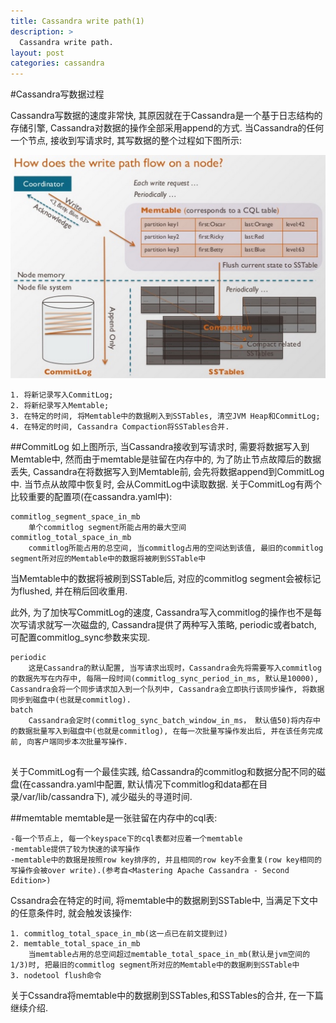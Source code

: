 ```yaml
---
title: Cassandra write path(1)
description: >
  Cassandra write path.
layout: post
categories: cassandra
---
```


#Cassandra写数据过程

Cassandra写数据的速度非常快, 其原因就在于Cassandra是一个基于日志结构的存储引擎, Cassandra对数据的操作全部采用append的方式. 当Cassandra的任何一个节点, 接收到写请求时, 其写数据的整个过程如下图所示:

![enter image description here][1]

```
1. 将新记录写入CommitLog;
2. 将新纪录写入Memtable;
3. 在特定的时间, 将Memtable中的数据刷入到SSTables, 清空JVM Heap和CommitLog;
4. 在特定的时间, Cassandra Compaction将SSTables合并.
```

##CommitLog
如上图所示, 当Cassandra接收到写请求时, 需要将数据写入到Memtable中, 然而由于memtable是驻留在内存中的, 为了防止节点故障后的数据丢失, Cassandra在将数据写入到Memtable前, 会先将数据append到CommitLog中. 当节点从故障中恢复时, 会从CommitLog中读取数据.
关于CommitLog有两个比较重要的配置项(在cassandra.yaml中):

```
commitlog_segment_space_in_mb
	单个commitlog segment所能占用的最大空间
commitlog_total_space_in_mb
	commitlog所能占用的总空间, 当commitlog占用的空间达到该值, 最旧的commitlog segment所对应的Memtable中的数据将被刷到SSTable中
```
当Memtable中的数据将被刷到SSTable后, 对应的commitlog segment会被标记为flushed, 并在稍后回收重用.

此外, 为了加快写CommitLog的速度, Cassandra写入commitlog的操作也不是每次写请求就写一次磁盘的, Cassandra提供了两种写入策略, periodic或者batch, 可配置commitlog_sync参数来实现.

```
periodic
	这是Cassandra的默认配置, 当写请求出现时，Cassandra会先将需要写入commitlog的数据先写在内存中, 每隔一段时间(commitlog_sync_period_in_ms, 默认是10000), Cassandra会将一个同步请求加入到一个队列中, Cassandra会立即执行该同步操作, 将数据同步到磁盘中(也就是commitlog).
batch
	Cassandra会定时(commitlog_sync_batch_window_in_ms， 默认值50)将内存中的数据批量写入到磁盘中(也就是commitlog), 在每一次批量写操作发出后, 并在该任务完成前, 向客户端同步本次批量写操作.
	
```

关于CommitLog有一个最佳实践, 给Cassandra的commitlog和数据分配不同的磁盘(在cassandra.yaml中配置, 默认情况下commitlog和data都在目录/var/lib/cassandra下), 减少磁头的寻道时间.

##memtable
memtable是一张驻留在内存中的cql表:

```
-每一个节点上, 每一个keyspace下的cql表都对应着一个memtable
-memtable提供了较为快速的读写操作
-memtable中的数据是按照row key排序的, 并且相同的row key不会重复(row key相同的写操作会被over write).(参考自<Mastering Apache Cassandra - Second Edition>)
```

Cssandra会在特定的时间, 将memtable中的数据刷到SSTable中, 当满足下文中的任意条件时, 就会触发该操作:

```
1. commitlog_total_space_in_mb(这一点已在前文提到过)
2. memtable_total_space_in_mb
	当memtable占用的总空间超过memtable_total_space_in_mb(默认是jvm空间的1/3)时, 把最旧的commitlog segment所对应的Memtable中的数据刷到SSTable中
3. nodetool flush命令
```

关于Cssandra将memtable中的数据刷到SSTables,和SSTables的合并, 在一下篇继续介绍.

[1]: https://github.com/chyun/Blog/blob/gh-pages/images/2015-09-08-cassandra-write.png?raw=true